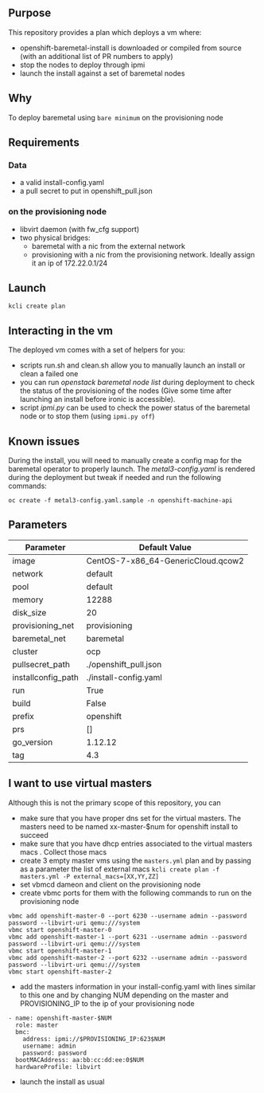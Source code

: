 ## Purpose

This repository provides a plan which deploys a vm where:
- openshift-baremetal-install is downloaded or compiled from source (with an additional list of PR numbers to apply)
- stop the nodes to deploy through ipmi
- launch the install against a set of baremetal nodes

## Why

To deploy baremetal using `bare minimum` on the provisioning node

## Requirements

### Data

- a valid install-config.yaml 
- a pull secret to put in openshift_pull.json

### on the provisioning node

- libvirt daemon (with fw_cfg support)
- two physical bridges:
    - baremetal with a nic from the external network
    - provisioning with a nic from the provisioning network. Ideally assign it an ip of 172.22.0.1/24

## Launch

```
kcli create plan
```

## Interacting in the vm

The deployed vm comes with a set of helpers for you:
- scripts run.sh and clean.sh allow you to manually launch an install or clean a failed one
- you can run *openstack baremetal node list* during deployment to check the status of the provisioning of the nodes (Give some time after launching an install before ironic is accessible).
- script *ipmi.py* can be used to check the power status of the baremetal node or to stop them (using `ipmi.py off`)

## Known issues

During the install, you will need to manually create a config map for the baremetal operator to properly launch.
The *metal3-config.yaml* is rendered during the deployment but tweak if needed and run the following commands:

```
oc create -f metal3-config.yaml.sample -n openshift-machine-api
```

## Parameters

|Parameter          |Default Value                      |
|-------------------|-----------------------------------|
|image              |CentOS-7-x86_64-GenericCloud.qcow2 |
|network            |default                            |
|pool               |default                            |
|memory             | 12288                             |
|disk_size          | 20                                |
|provisioning_net   |provisioning                       |
|baremetal_net      |baremetal                          |
|cluster            |ocp                                |
|pullsecret_path    | ./openshift_pull.json             |
|installconfig_path | ./install-config.yaml             |
|run                |True                               |
|build              |False                              |
|prefix             |openshift                          |
|prs                |[]                                 |
|go_version         |1.12.12                            |
|tag                |4.3                                |

## I want to use virtual masters

Although this is not the primary scope of this repository, you can

- make sure that you have proper dns set for the virtual masters. The masters need to be named xx-master-$num for openshift install to succeed
- make sure that you have dhcp entries associated to the virtual masters macs . Collect those macs
- create 3 empty master vms using the `masters.yml` plan and by passing as a parameter the list of external macs
 `kcli create plan -f masters.yml -P external_macs=[XX,YY,ZZ]`
- set vbmcd dameon and client on the provisioning node
- create vbmc ports for them with the following commands to run on the provisioning node
```
vbmc add openshift-master-0 --port 6230 --username admin --password password --libvirt-uri qemu:///system
vbmc start openshift-master-0
vbmc add openshift-master-1 --port 6231 --username admin --password password --libvirt-uri qemu:///system
vbmc start openshift-master-1
vbmc add openshift-master-2 --port 6232 --username admin --password password --libvirt-uri qemu:///system
vbmc start openshift-master-2
```

- add the masters information in your install-config.yaml with lines similar to this one and by changing NUM depending on the master and PROVISIONING_IP to the ip of your provisioning node

```
- name: openshift-master-$NUM
  role: master
  bmc:
    address: ipmi://$PROVISIONING_IP:623$NUM
    username: admin
    password: password
  bootMACAddress: aa:bb:cc:dd:ee:0$NUM
  hardwareProfile: libvirt
```

- launch the install as usual
